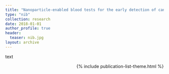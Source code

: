 ```yaml
---
title: "Nanoparticle-enabled blood tests for the early detection of cancers"
type: "nib"
collection: research
date: 2018-01-01
author_profile: true
header:
  teaser: nib.jpg
layout: archive
---
```


text

<div style="text-align: right"> 

{% include publication-list-theme.html %}
